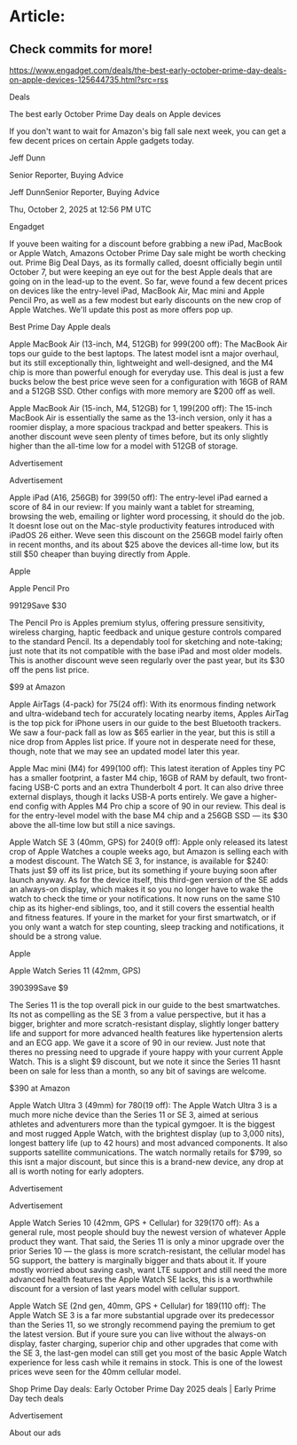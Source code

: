 # Article:

## Check commits for more!
https://www.engadget.com/deals/the-best-early-october-prime-day-deals-on-apple-devices-125644735.html?src=rss

Deals

The best early October Prime Day deals on Apple devices

If you don't want to wait for Amazon's big fall sale next week, you can get a few decent prices on certain Apple gadgets today.

Jeff Dunn

Senior Reporter, Buying Advice

Jeff DunnSenior Reporter, Buying Advice

Thu, October 2, 2025 at 12:56 PM UTC

Engadget

If youve been waiting for a discount before grabbing a new iPad, MacBook or Apple Watch, Amazons October Prime Day sale might be worth checking out. Prime Big Deal Days, as its formally called, doesnt officially begin until October 7, but were keeping an eye out for the best Apple deals that are going on in the lead-up to the event. So far, weve found a few decent prices on devices like the entry-level iPad, MacBook Air, Mac mini and Apple Pencil Pro, as well as a few modest but early discounts on the new crop of Apple Watches. We'll update this post as more offers pop up.

Best Prime Day Apple deals

Apple MacBook Air (13-inch, M4, 512GB) for $999 ($200 off): The MacBook Air tops our guide to the best laptops. The latest model isnt a major overhaul, but its still exceptionally thin, lightweight and well-designed, and the M4 chip is more than powerful enough for everyday use. This deal is just a few bucks below the best price weve seen for a configuration with 16GB of RAM and a 512GB SSD. Other configs with more memory are $200 off as well.

Apple MacBook Air (15-inch, M4, 512GB) for $1,199 ($200 off): The 15-inch MacBook Air is essentially the same as the 13-inch version, only it has a roomier display, a more spacious trackpad and better speakers. This is another discount weve seen plenty of times before, but its only slightly higher than the all-time low for a model with 512GB of storage.

Advertisement

Advertisement

Apple iPad (A16, 256GB) for $399 ($50 off): The entry-level iPad earned a score of 84 in our review: If you mainly want a tablet for streaming, browsing the web, emailing or lighter word processing, it should do the job. It doesnt lose out on the Mac-style productivity features introduced with iPadOS 26 either. Weve seen this discount on the 256GB model fairly often in recent months, and its about $25 above the devices all-time low, but its still $50 cheaper than buying directly from Apple.

Apple

Apple Pencil Pro

$99$129Save $30

The Pencil Pro is Apples premium stylus, offering pressure sensitivity, wireless charging, haptic feedback and unique gesture controls compared to the standard Pencil. Its a dependably tool for sketching and note-taking; just note that its not compatible with the base iPad and most older models. This is another discount weve seen regularly over the past year, but its $30 off the pens list price.

$99 at Amazon

Apple AirTags (4-pack) for $75 ($24 off): With its enormous finding network and ultra-wideband tech for accurately locating nearby items, Apples AirTag is the top pick for iPhone users in our guide to the best Bluetooth trackers. We saw a four-pack fall as low as $65 earlier in the year, but this is still a nice drop from Apples list price. If youre not in desperate need for these, though, note that we may see an updated model later this year.

Apple Mac mini (M4) for $499 ($100 off): This latest iteration of Apples tiny PC has a smaller footprint, a faster M4 chip, 16GB of RAM by default, two front-facing USB-C ports and an extra Thunderbolt 4 port. It can also drive three external displays, though it lacks USB-A ports entirely. We gave a higher-end config with Apples M4 Pro chip a score of 90 in our review. This deal is for the entry-level model with the base M4 chip and a 256GB SSD — its $30 above the all-time low but still a nice savings.

Apple Watch SE 3 (40mm, GPS) for $240 ($9 off): Apple only released its latest crop of Apple Watches a couple weeks ago, but Amazon is selling each with a modest discount. The Watch SE 3, for instance, is available for $240: Thats just $9 off its list price, but its something if youre buying soon after launch anyway. As for the device itself, this third-gen version of the SE adds an always-on display, which makes it so you no longer have to wake the watch to check the time or your notifications. It now runs on the same S10 chip as its higher-end siblings, too, and it still covers the essential health and fitness features. If youre in the market for your first smartwatch, or if you only want a watch for step counting, sleep tracking and notifications, it should be a strong value.

Apple

Apple Watch Series 11 (42mm, GPS)

$390$399Save $9

The Series 11 is the top overall pick in our guide to the best smartwatches. Its not as compelling as the SE 3 from a value perspective, but it has a bigger, brighter and more scratch-resistant display, slightly longer battery life and support for more advanced health features like hypertension alerts and an ECG app. We gave it a score of 90 in our review. Just note that theres no pressing need to upgrade if youre happy with your current Apple Watch. This is a slight $9 discount, but we note it since the Series 11 hasnt been on sale for less than a month, so any bit of savings are welcome.

$390 at Amazon

Apple Watch Ultra 3 (49mm) for $780 ($19 off): The Apple Watch Ultra 3 is a much more niche device than the Series 11 or SE 3, aimed at serious athletes and adventurers more than the typical gymgoer. It is the biggest and most rugged Apple Watch, with the brightest display (up to 3,000 nits), longest battery life (up to 42 hours) and most advanced components. It also supports satellite communications. The watch normally retails for $799, so this isnt a major discount, but since this is a brand-new device, any drop at all is worth noting for early adopters.

Advertisement

Advertisement

Apple Watch Series 10 (42mm, GPS + Cellular) for $329 ($170 off): As a general rule, most people should buy the newest version of whatever Apple product they want. That said, the Series 11 is only a minor upgrade over the prior Series 10 — the glass is more scratch-resistant, the cellular model has 5G support, the battery is marginally bigger and thats about it. If youre mostly worried about saving cash, want LTE support and still need the more advanced health features the Apple Watch SE lacks, this is a worthwhile discount for a version of last years model with cellular support.

Apple Watch SE (2nd gen, 40mm, GPS + Cellular) for $189 ($110 off): The Apple Watch SE 3 is a far more substantial upgrade over its predecessor than the Series 11, so we strongly recommend paying the premium to get the latest version. But if youre sure you can live without the always-on display, faster charging, superior chip and other upgrades that come with the SE 3, the last-gen model can still get you most of the basic Apple Watch experience for less cash while it remains in stock. This is one of the lowest prices weve seen for the 40mm cellular model.

Shop Prime Day deals: Early October Prime Day 2025 deals | Early Prime Day tech deals

Advertisement

About our ads